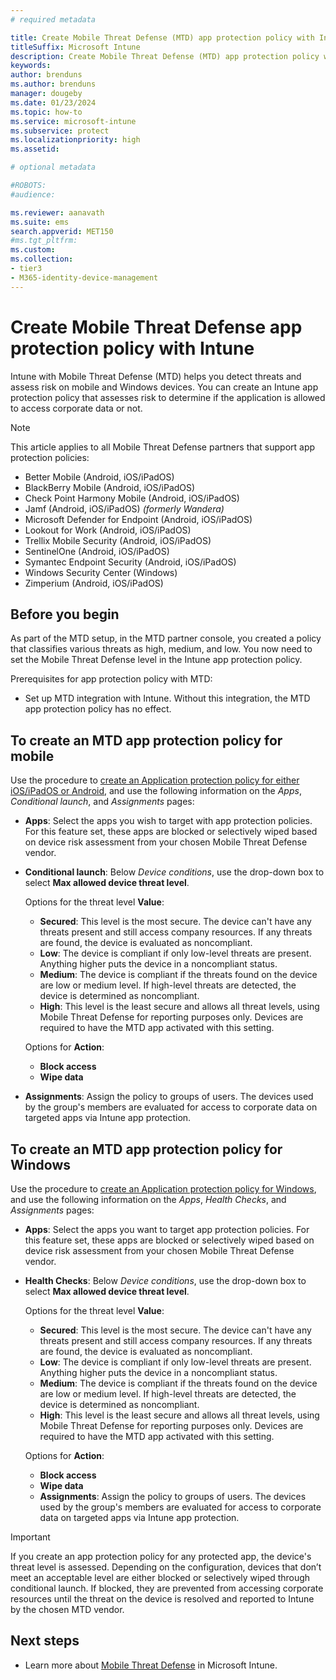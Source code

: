 ```yaml
---
# required metadata

title: Create Mobile Threat Defense (MTD) app protection policy with Intune
titleSuffix: Microsoft Intune
description: Create Mobile Threat Defense (MTD) app protection policy with Microsoft Intune.
keywords:
author: brenduns
ms.author: brenduns
manager: dougeby
ms.date: 01/23/2024
ms.topic: how-to
ms.service: microsoft-intune
ms.subservice: protect
ms.localizationpriority: high
ms.assetid: 

# optional metadata

#ROBOTS:
#audience:

ms.reviewer: aanavath
ms.suite: ems
search.appverid: MET150
#ms.tgt_pltfrm:
ms.custom: 
ms.collection:
- tier3
- M365-identity-device-management
---
```


# Create Mobile Threat Defense app protection policy with Intune

Intune with Mobile Threat Defense (MTD) helps you detect threats and assess risk on mobile and Windows devices. You can create an Intune app protection policy that assesses risk to determine if the application is allowed to access corporate data or not.

> [!NOTE]
> This article applies to all Mobile Threat Defense partners that support app protection policies:
>
> - Better Mobile (Android, iOS/iPadOS)
> - BlackBerry Mobile (Android, iOS/iPadOS)
> - Check Point Harmony Mobile (Android, iOS/iPadOS)
> - Jamf (Android, iOS/iPadOS) *(formerly Wandera)*
> - Microsoft Defender for Endpoint (Android, iOS/iPadOS)
> - Lookout for Work (Android, iOS/iPadOS)
> - Trellix Mobile Security (Android, iOS/iPadOS)
> - SentinelOne (Android, iOS/iPadOS)
> - Symantec Endpoint Security (Android, iOS/iPadOS)
> - Windows Security Center (Windows)
> - Zimperium (Android, iOS/iPadOS)
 
## Before you begin

As part of the MTD setup, in the MTD partner console, you created a policy that classifies various threats as high, medium, and low. You now need to set the Mobile Threat Defense level in the Intune app protection policy.

Prerequisites for app protection policy with MTD:

- Set up MTD integration with Intune. Without this integration, the MTD app protection policy has no effect.

## To create an MTD app protection policy for mobile

Use the procedure to [create an Application protection policy for either iOS/iPadOS or Android](../apps/app-protection-policies.md#app-protection-policies-for-iosipados-and-android-apps), and use the following information on the *Apps*, *Conditional launch*, and *Assignments* pages:

- **Apps**: Select the apps you wish to target with app protection policies. For this feature set, these apps are blocked or selectively wiped based on device risk assessment from your chosen Mobile Threat Defense vendor.
- **Conditional launch**: Below *Device conditions*, use the drop-down box to select **Max allowed device threat level**.

  Options for the threat level **Value**:

  - **Secured**: This level is the most secure. The device can't have any threats present and still access company resources. If any threats are found, the device is evaluated as noncompliant.
  - **Low**: The device is compliant if only low-level threats are present. Anything higher puts the device in a noncompliant status.
  - **Medium**: The device is compliant if the threats found on the device are low or medium level. If high-level threats are detected, the device is determined as noncompliant.
  - **High**: This level is the least secure and allows all threat levels, using Mobile Threat Defense for reporting purposes only. Devices are required to have the MTD app activated with this setting.

  Options for **Action**:

  - **Block access**
  - **Wipe data**

- **Assignments**: Assign the policy to groups of users. The devices used by the group's members are evaluated for access to corporate data on targeted apps via Intune app protection.

## To create an MTD app protection policy for Windows

Use the procedure to [create an Application protection policy for Windows](../apps/app-protection-policy-settings-windows.md), and use the following information on the *Apps*, *Health Checks*, and *Assignments* pages:

- **Apps**: Select the apps you want to target app protection policies. For this feature set, these apps are blocked or selectively wiped based on device risk assessment from your chosen Mobile Threat Defense vendor.
- **Health Checks**: Below *Device conditions*, use the drop-down box to select **Max allowed device threat level**.

  Options for the threat level **Value**:

  - **Secured**: This level is the most secure. The device can't have any threats present and still access company resources. If any threats are found, the device is evaluated as noncompliant.
  - **Low**: The device is compliant if only low-level threats are present. Anything higher puts the device in a noncompliant status.
  - **Medium**: The device is compliant if the threats found on the device are low or medium level. If high-level threats are detected, the device is determined as noncompliant.
  - **High**: This level is the least secure and allows all threat levels, using Mobile Threat Defense for reporting purposes only. Devices are required to have the MTD app activated with this setting.

  Options for **Action**:

  - **Block access**
  - **Wipe data**
  - **Assignments**: Assign the policy to groups of users. The devices used by the group's members are evaluated for access to corporate data on targeted apps via Intune app protection.

> [!IMPORTANT]
>
> If you create an app protection policy for any protected app, the device's threat level is assessed. Depending on the configuration, devices that don’t meet an acceptable level are either blocked or selectively wiped through conditional launch. If blocked, they are prevented from accessing corporate resources until the threat on the device is resolved and reported to Intune by the chosen MTD vendor.

## Next steps

- Learn more about [Mobile Threat Defense](mobile-threat-defense.md) in Microsoft Intune.

